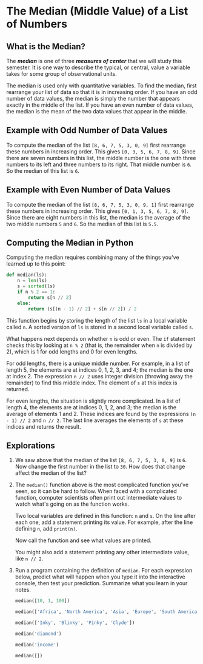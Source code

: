 # The Median (Middle Value) of a List of Numbers

## What is the Median?

The ***median*** is one of three ***measures of center*** that we will study this semester.  It is one way to describe the typical, or central, value a variable takes for some group of observational units. 

The median is used only with quantitative variables.  To find the median, first rearrange your list of data so that it is in increasing order.  If you have an odd number of data values, the median is simply the number that appears exactly in the middle of the list.  If you have an even number of data values, the median is the mean of the two data values that appear in the middle.

## Example with Odd Number of Data Values
To compute the median of the list `[8, 6, 7, 5, 3, 0, 9]` first rearrange these numbers in increasing order.  This gives `[0, 3, 5, 6, 7, 8, 9]`. Since there are seven numbers in this list, the middle number is the one with three numbers to its left and three numbers to its right.  That middle number is `6`.  So the median of this list is `6`.


## Example with Even Number of Data Values
To compute the median of the list `[8, 6, 7, 5, 3, 0, 9, 1]` first rearrange these numbers in increasing order.  This gives `[0, 1, 3, 5, 6, 7, 8, 9]`. Since there are eight numbers in this list, the median is the average of the two middle numbers `5` and `6`.  So the median of this list is `5.5`.


## Computing the Median in Python

Computing the median requires combining many of the things you've learned up to this point:

<!--median.py-->
```python
def median(ls):
    n = len(ls)
    s = sorted(ls)
    if n % 2 == 1:
        return s[n // 2]
    else:
        return (s[(n - 1) // 2] + s[n // 2]) / 2
```

This function begins by storing the length of the list `ls` in a local variable called `n`. A sorted version of `ls`
is stored in a second local variable called `s`.

What happens next depends on whether `n` is odd or even. The `if` statement checks this by looking at `n % 2`
(that is, the remainder when `n` is divided by 2), which is 1 for odd lengths and 0 for even lengths.

For odd lengths, there is a unique middle number. For example, in a list of length 5, the elements are at indices 0, 1,
2, 3, and 4; the median is the one at index 2. The expression `n // 2` uses integer division (throwing away the
remainder) to find this middle index. The element of `s` at this index is returned.

For even lengths, the situation is slightly more complicated. In a list of length 4, the elements are at indices 0, 1,
2, and 3; the median is the average of elements 1 and 2. These indices are found by the expressions `(n - 1) // 2` and
`n // 2`. The last line averages the elements of `s` at these indices and returns the result.

## Explorations

1. We saw above that the median of the list `[8, 6, 7, 5, 3, 0, 9]` is `6`.  Now change the first number in the list to `30`.  How does that change affect the median of the list?

2. The `median()` function above is the most complicated function you've seen, so it can be hard to follow. When faced with a complicated
function, computer scientists often print out intermediate values to watch what's going on as the function works.

   Two local variables are defined in this function: `n` and `s`. On the line after each one,
   add a statement printing its value. For example, after the line defining `n`, add `print(n)`.
   
   Now call the function and see what values are printed.
   
   You might also add a statement printing any other intermediate value, like `n // 2`.
3. Run a program containing the definition of `median`. For each expression below, predict what will happen when
you type it into the interactive console, then test your prediction. Summarize what you learn in your notes.
    ```python
    median([10, 1, 100])
    ```
    ```python
    median(['Africa', 'North America', 'Asia', 'Europe', 'South America', 'Australia', 'Antarctica'])
    ```
    ```python
    median(['Inky', 'Blinky', 'Pinky', 'Clyde'])
    ```
    ```python
    median('diamond')
    ```
    ```python
    median('income')
    ```
    ```python
    median([])
    ```
   